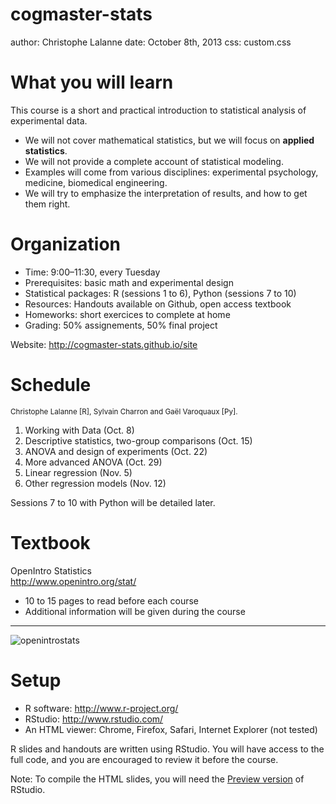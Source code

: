 cogmaster-stats
========================================================
author: Christophe Lalanne
date: October 8th, 2013
css: custom.css

What you will learn
========================================================

This course is a short and practical introduction to statistical analysis of experimental data. 

* We will not cover mathematical statistics, but we will focus on **applied statistics**.
* We will not provide a complete account of statistical modeling.
* Examples will come from various disciplines: experimental psychology, medicine, biomedical engineering.
* We will try to emphasize the interpretation of results, and how to get them right.


Organization
========================================================

* Time: 9:00–11:30, every Tuesday
* Prerequisites: basic math and experimental design
* Statistical packages: R (sessions 1 to 6), Python (sessions 7 to 10)
* Resources: Handouts available on Github, open access textbook
* Homeworks: short exercices to complete at home
* Grading: 50% assignements, 50% final project

Website: http://cogmaster-stats.github.io/site


Schedule
========================================================

<small>Christophe Lalanne [R], Sylvain Charron and Gaël Varoquaux [Py].</small>

1. Working with Data (Oct. 8)
2. Descriptive statistics, two-group comparisons (Oct. 15)
3. ANOVA and design of experiments (Oct. 22)
4. More advanced ANOVA (Oct. 29)
5. Linear regression (Nov. 5)
6. Other regression models (Nov. 12)

Sessions 7 to 10 with Python will be detailed later.

Textbook
========================================================

OpenIntro Statistics  
http://www.openintro.org/stat/

* 10 to 15 pages to read before each course
* Additional information will be given during the course

---

![openintrostats](./img/openintrostats.png)


Setup
========================================================

* R software: http://www.r-project.org/
* RStudio: http://www.rstudio.com/
* An HTML viewer: Chrome, Firefox, Safari, Internet Explorer (not tested)

R slides and handouts are written using RStudio. You will have access to the full code, and you are encouraged to review it before the course.

Note: To compile the HTML slides, you will need the [Preview version](http://www.rstudio.com/ide/download/preview) of RStudio.

